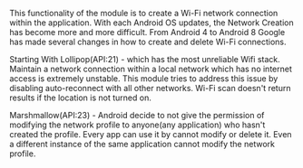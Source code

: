 This functionality of the module is to create a Wi-Fi network connection within the application. With each Android OS updates, the Network Creation has become more and more difficult.
From Android 4 to Android 8 Google has made several changes in how to create and delete Wi-Fi connections.

Starting With Lollipop(API:21) - which has the most unreliable Wifi stack. Maintain a network connection within a local network which has no internet access is extremely unstable. This module tries to address this issue by disabling auto-reconnect with all other networks. Wi-Fi scan doesn't return results if the location is not turned on.

Marshmallow(API:23) - Android decide to not give the permission of modifying the network profile to anyone(any application) who hasn't created the profile. Every app can use it by cannot modify or delete it. Even a different instance of the same application cannot modify the network profile.

